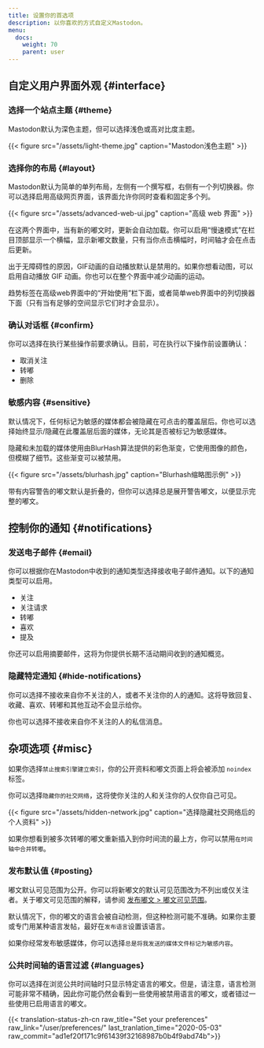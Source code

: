```yaml
---
title: 设置你的首选项
description: 以你喜欢的方式自定义Mastodon。
menu:
  docs:
    weight: 70
    parent: user
---
```


## 自定义用户界面外观 {#interface}

### 选择一个站点主题 {#theme}

Mastodon默认为深色主题，但可以选择浅色或高对比度主题。

{{< figure src="/assets/light-theme.jpg" caption="Mastodon浅色主题" >}}

### 选择你的布局 {#layout}

Mastodon默认为简单的单列布局，左侧有一个撰写框，右侧有一个列切换器。你可以选择启用高级网页界面，该界面允许你同时查看和固定多个列。

{{< figure src="/assets/advanced-web-ui.jpg" caption="高级 web 界面" >}}

在这两个界面中，当有新的嘟文时，更新会自动加载。你可以启用“慢速模式”在栏目顶部显示一个横幅，显示新嘟文数量，只有当你点击横幅时，时间轴才会在点击后更新。

出于无障碍性的原因，GIF动画的自动播放默认是禁用的。如果你想看动图，可以启用自动播放 GIF 动画。你也可以在整个界面中减少动画的运动。

趋势标签在高级web界面中的“开始使用”栏下面，或者简单web界面中的列切换器下面（只有当有足够的空间显示它们时才会显示）。

### 确认对话框 {#confirm}

你可以选择在执行某些操作前要求确认。目前，可在执行以下操作前设置确认：

* 取消关注
* 转嘟
* 删除

### 敏感内容 {#sensitive}

默认情况下，任何标记为敏感的媒体都会被隐藏在可点击的覆盖层后。你也可以选择始终显示/隐藏在此覆盖层后面的媒体，无论其是否被标记为敏感媒体。

隐藏和未加载的媒体使用由BlurHash算法提供的彩色渐变，它使用图像的颜色，但模糊了细节。这些渐变可以被禁用。

{{< figure src="/assets/blurhash.jpg" caption="Blurhash缩略图示例" >}}

带有内容警告的嘟文默认是折叠的，但你可以选择总是展开警告嘟文，以便显示完整的嘟文。

## 控制你的通知 {#notifications}

### 发送电子邮件 {#email}

你可以根据你在Mastodon中收到的通知类型选择接收电子邮件通知。以下的通知类型可以启用。

* 关注
* 关注请求
* 转嘟
* 喜欢
* 提及

你还可以启用摘要邮件，这将为你提供长期不活动期间收到的通知概览。

### 隐藏特定通知 {#hide-notifications}

你可以选择不接收来自你不关注的人，或者不关注你的人的通知。这将导致回复、收藏、喜欢、转嘟和其他互动不会显示给你。

你也可以选择不接收来自你不关注的人的私信消息。

## 杂项选项 {#misc}

如果你选择`禁止搜索引擎建立索引`，你的公开资料和嘟文页面上将会被添加 `noindex` 标签。

你可以选择`隐藏你的社交网络`，这将使你关注的人和关注你的人仅你自己可见。

{{< figure src="/assets/hidden-network.jpg" caption="选择隐藏社交网络后的个人资料" >}}

如果你想看到被多次转嘟的嘟文重新插入到你时间流的最上方，你可以禁用`在时间轴中合并转嘟`。

### 发布默认值 {#posting}

嘟文默认可见范围为公开。你可以将新嘟文的默认可见范围改为不列出或仅关注者。关于嘟文可见范围的解释，请参阅 [发布嘟文 &gt; 嘟文可见范围](../posting#privacy)。

默认情况下，你的嘟文的语言会被自动检测，但这种检测可能不准确。如果你主要或专门用某种语言发帖，最好在`发布语言`设置该语言。

如果你经常发布敏感媒体，你可以选择`总是将我发送的媒体文件标记为敏感内容`。

### 公共时间轴的语言过滤 {#languages}

你可以选择在浏览公共时间轴时只显示特定语言的嘟文。但是，请注意，语言检测可能非常不精确，因此你可能仍然会看到一些使用被禁用语言的嘟文，或者错过一些使用已启用语言的嘟文。

{{< translation-status-zh-cn raw_title="Set your preferences" raw_link="/user/preferences/" last_tranlation_time="2020-05-03" raw_commit="ad1ef20f171c9f61439f32168987b0b4f9abd74b">}}
